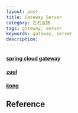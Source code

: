 ```yaml
---
layout: post
title: Gateway Server
category: 左右互搏
tags: gateway, server
keywords: gateway, server
description: 
---
```


#### [spring cloud gateway](https://github.com/spring-cloud/spring-cloud-gateway)

#### [zuul](https://github.com/Netflix/zuul)

#### [kong](https://github.com/Kong/kong)

## Reference

